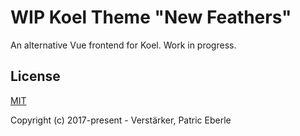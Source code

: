 # WIP Koel Theme "New Feathers"

An alternative Vue frontend for Koel. Work in progress.

## License

[MIT](http://opensource.org/licenses/MIT)

Copyright (c) 2017-present - Verstärker, Patric Eberle

